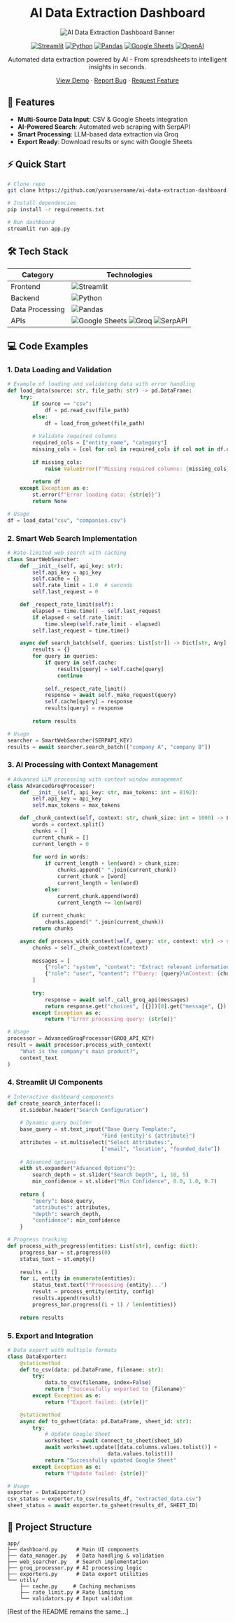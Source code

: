<div align="center">

# AI Data Extraction Dashboard

<p align="center">
  <img src="/api/placeholder/1200/300" alt="AI Data Extraction Dashboard Banner"/>
</p>

[![Streamlit](https://img.shields.io/badge/Streamlit-FF4B4B?style=for-the-badge&logo=Streamlit&logoColor=white)](https://streamlit.io/)
[![Python](https://img.shields.io/badge/Python-3776AB?style=for-the-badge&logo=python&logoColor=white)](https://www.python.org/)
[![Pandas](https://img.shields.io/badge/Pandas-150458?style=for-the-badge&logo=pandas&logoColor=white)](https://pandas.pydata.org/)
[![Google Sheets](https://img.shields.io/badge/Google%20Sheets-34A853?style=for-the-badge&logo=google-sheets&logoColor=white)](https://www.google.com/sheets/about/)
[![OpenAI](https://img.shields.io/badge/Groq-412991?style=for-the-badge&logo=openai&logoColor=white)](https://groq.com/)

Automated data extraction powered by AI - From spreadsheets to intelligent insights in seconds.

[View Demo](https://your-demo-link.com) · [Report Bug](issues/new) · [Request Feature](issues/new)

</div>

## 🚀 Features

- **Multi-Source Data Input**: CSV & Google Sheets integration
- **AI-Powered Search**: Automated web scraping with SerpAPI
- **Smart Processing**: LLM-based data extraction via Groq
- **Export Ready**: Download results or sync with Google Sheets

## ⚡ Quick Start

```bash
# Clone repo
git clone https://github.com/yourusername/ai-data-extraction-dashboard.git

# Install dependencies
pip install -r requirements.txt

# Run dashboard
streamlit run app.py
```

## 🛠️ Tech Stack

| Category | Technologies |
|----------|-------------|
| Frontend | ![Streamlit](https://img.shields.io/badge/Streamlit-FF4B4B?style=flat-square&logo=Streamlit&logoColor=white) |
| Backend | ![Python](https://img.shields.io/badge/Python-3776AB?style=flat-square&logo=python&logoColor=white) |
| Data Processing | ![Pandas](https://img.shields.io/badge/Pandas-150458?style=flat-square&logo=pandas&logoColor=white) |
| APIs | ![Google Sheets](https://img.shields.io/badge/Google%20Sheets-34A853?style=flat-square&logo=google-sheets&logoColor=white) ![Groq](https://img.shields.io/badge/Groq-412991?style=flat-square&logo=openai&logoColor=white) ![SerpAPI](https://img.shields.io/badge/SerpAPI-000000?style=flat-square&logo=serpapi&logoColor=white) |

## 💻 Code Examples

### 1. Data Loading and Validation

```python
# Example of loading and validating data with error handling
def load_data(source: str, file_path: str) -> pd.DataFrame:
    try:
        if source == "csv":
            df = pd.read_csv(file_path)
        else:
            df = load_from_gsheet(file_path)
            
        # Validate required columns
        required_cols = ["entity_name", "category"]
        missing_cols = [col for col in required_cols if col not in df.columns]
        
        if missing_cols:
            raise ValueError(f"Missing required columns: {missing_cols}")
            
        return df
    except Exception as e:
        st.error(f"Error loading data: {str(e)}")
        return None

# Usage
df = load_data("csv", "companies.csv")
```

### 2. Smart Web Search Implementation

```python
# Rate-limited web search with caching
class SmartWebSearcher:
    def __init__(self, api_key: str):
        self.api_key = api_key
        self.cache = {}
        self.rate_limit = 1.0  # seconds
        self.last_request = 0

    def _respect_rate_limit(self):
        elapsed = time.time() - self.last_request
        if elapsed < self.rate_limit:
            time.sleep(self.rate_limit - elapsed)
        self.last_request = time.time()

    async def search_batch(self, queries: List[str]) -> Dict[str, Any]:
        results = {}
        for query in queries:
            if query in self.cache:
                results[query] = self.cache[query]
                continue
                
            self._respect_rate_limit()
            response = await self._make_request(query)
            self.cache[query] = response
            results[query] = response
            
        return results

# Usage
searcher = SmartWebSearcher(SERPAPI_KEY)
results = await searcher.search_batch(["company A", "company B"])
```

### 3. AI Processing with Context Management

```python
# Advanced LLM processing with context window management
class AdvancedGroqProcessor:
    def __init__(self, api_key: str, max_tokens: int = 8192):
        self.api_key = api_key
        self.max_tokens = max_tokens

    def _chunk_context(self, context: str, chunk_size: int = 1000) -> List[str]:
        words = context.split()
        chunks = []
        current_chunk = []
        current_length = 0
        
        for word in words:
            if current_length + len(word) > chunk_size:
                chunks.append(" ".join(current_chunk))
                current_chunk = [word]
                current_length = len(word)
            else:
                current_chunk.append(word)
                current_length += len(word)
                
        if current_chunk:
            chunks.append(" ".join(current_chunk))
        return chunks

    async def process_with_context(self, query: str, context: str) -> str:
        chunks = self._chunk_context(context)
        
        messages = [
            {"role": "system", "content": "Extract relevant information from the context."},
            {"role": "user", "content": f"Query: {query}\nContext: {chunks[0]}"}
        ]
        
        try:
            response = await self._call_groq_api(messages)
            return response.get("choices", [{}])[0].get("message", {}).get("content", "")
        except Exception as e:
            return f"Error processing query: {str(e)}"

# Usage
processor = AdvancedGroqProcessor(GROQ_API_KEY)
result = await processor.process_with_context(
    "What is the company's main product?",
    context_text
)
```

### 4. Streamlit UI Components

```python
# Interactive dashboard components
def create_search_interface():
    st.sidebar.header("Search Configuration")
    
    # Dynamic query builder
    base_query = st.text_input("Base Query Template:", 
                              "Find {entity}'s {attribute}")
    attributes = st.multiselect("Select Attributes:",
                              ["email", "location", "founded_date"])
    
    # Advanced options
    with st.expander("Advanced Options"):
        search_depth = st.slider("Search Depth", 1, 10, 5)
        min_confidence = st.slider("Min Confidence", 0.0, 1.0, 0.7)
        
    return {
        "query": base_query,
        "attributes": attributes,
        "depth": search_depth,
        "confidence": min_confidence
    }

# Progress tracking
def process_with_progress(entities: List[str], config: dict):
    progress_bar = st.progress(0)
    status_text = st.empty()
    
    results = []
    for i, entity in enumerate(entities):
        status_text.text(f"Processing {entity}...")
        result = process_entity(entity, config)
        results.append(result)
        progress_bar.progress((i + 1) / len(entities))
        
    return results
```

### 5. Export and Integration

```python
# Data export with multiple formats
class DataExporter:
    @staticmethod
    def to_csv(data: pd.DataFrame, filename: str):
        try:
            data.to_csv(filename, index=False)
            return f"Successfully exported to {filename}"
        except Exception as e:
            return f"Export failed: {str(e)}"

    @staticmethod
    async def to_gsheet(data: pd.DataFrame, sheet_id: str):
        try:
            # Update Google Sheet
            worksheet = await connect_to_sheet(sheet_id)
            await worksheet.update([data.columns.values.tolist()] + 
                                data.values.tolist())
            return "Successfully updated Google Sheet"
        except Exception as e:
            return f"Update failed: {str(e)}"

# Usage
exporter = DataExporter()
csv_status = exporter.to_csv(results_df, "extracted_data.csv")
sheet_status = await exporter.to_gsheet(results_df, SHEET_ID)
```

## 📁 Project Structure

```
app/
├── dashboard.py      # Main UI components
├── data_manager.py   # Data handling & validation
├── web_searcher.py   # Search implementation
├── groq_processor.py # AI processing logic
├── exporters.py      # Data export utilities
└── utils/
    ├── cache.py     # Caching mechanisms
    ├── rate_limit.py # Rate limiting
    └── validators.py # Input validation
```

[Rest of the README remains the same...]
